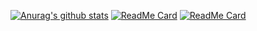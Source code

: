 [![Anurag's github stats](https://github-readme-stats.vercel.app/api?username=arkanttus&theme=radical&show_icons=true&include_all_commits=true&count_private=true)](https://github.com/anuraghazra/github-readme-stats)
[![ReadMe Card](https://github-readme-stats.vercel.app/api/pin/?username=arkanttus&repo=Doacoes-Ufac)](https://github.com/anuraghazra/github-readme-stats)
[![ReadMe Card](https://github-readme-stats.vercel.app/api/pin/?username=arkanttus&repo=EmotiTEA)](https://github.com/anuraghazra/github-readme-stats)

